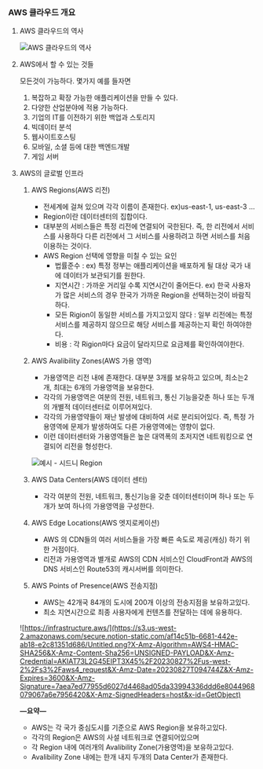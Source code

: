 
### AWS 클라우드 개요

1. AWS 클라우드의 역사

	![AWS 클라우드의 역사](https://s3.us-west-2.amazonaws.com/secure.notion-static.com/4d081eb4-e241-43a1-b065-9896bcedd894/Untitled.png?X-Amz-Algorithm=AWS4-HMAC-SHA256&X-Amz-Content-Sha256=UNSIGNED-PAYLOAD&X-Amz-Credential=AKIAT73L2G45EIPT3X45%2F20230827%2Fus-west-2%2Fs3%2Faws4_request&X-Amz-Date=20230827T094743Z&X-Amz-Expires=3600&X-Amz-Signature=724cea19937bffebbb4dac4397d38a99dcf379b30876e6a12c7c7bffa22c7666&X-Amz-SignedHeaders=host&x-id=GetObject)

1. AWS에서 할 수 있는 것들

	모든것이 가능하다. 몇가지 예를 들자면

	1. 복잡하고 확장 가능한 애플리케이션을 만들 수 있다.
	2. 다양한 산업분야에 적용 가능하다.
	3. 기업의 IT를 이전하기 위한 백업과 스토리지
	4. 빅데이터 분석
	5. 웹사이트호스팅
	6. 모바일, 소셜 등에 대한 백엔드개발
	7. 게임 서버
1. AWS의 글로벌 인프라
	1. AWS Regions(AWS 리전)
		- 전세계에 걸쳐 있으며 각각 이름이 존재한다. ex)us-east-1, us-east-3 …
		- Region이란 데이터센터의 집합이다.
		- 대부분의 서비스들은  특정 리전에 연결되어 국한된다. 즉, 한 리전에서 서비스를 사용하다 다른 리전에서 그 서비스를 사용하려고 하면 서비스를 처음 이용하는 것이다.
		- AWS Region 선택에 영향을 미칠 수 있는 요인
			- 법률준수 : ex) 특정 정부는 애플리케이션을 배포하게 될 대상 국가 내에 데이터가 보관되기를 원한다.
			- 지연시간 : 가까운 거리일 수록 지연시간이 줄어든다. ex) 한국 사용자가 많은 서비스의 경우 한국가 가까운 Region을 선택하는것이 바람직하다.
			- 모든 Rigion이 동일한 서비스를 가지고있지 않다 : 일부 리전에는 특정 서비스를 제공하지 않으므로 해당 서비스를 제공하는지 확인 하여야한다.
			- 비용 : 각 Rigion마다 요금이 달라지므로 요금제를 확인하여야한다.
	2. AWS Avalibility Zones(AWS 가용 영역)
		- 가용영역은 리전 내에 존재한다. 대부분 3개를 보유하고 있으며, 최소는2개, 최대는 6개의 가용영역을 보유한다.
		- 각각의 가용영역은 여분의 전원, 네트워크, 통신 기능을갖춘 하나 또는 두개의 개별적 데이터센터로 이루어져있다.
		- 각각의 가용영약들이 재난 발생에 대비하여 서로 분리되어있다. 즉, 특정 가용영역에 문제가 발생하여도 다른 가용영역에는 영향이 없다.
		- 이런 데이터센터와 가용영역들은 높은 대역폭의 초저지연 네트워킹으로 연결되어 리전을 형성한다.

		![예시 - 시드니 Region](https://s3.us-west-2.amazonaws.com/secure.notion-static.com/6a93f932-d25e-4a8f-bb03-ed9873fb68ce/Untitled.png?X-Amz-Algorithm=AWS4-HMAC-SHA256&X-Amz-Content-Sha256=UNSIGNED-PAYLOAD&X-Amz-Credential=AKIAT73L2G45EIPT3X45%2F20230827%2Fus-west-2%2Fs3%2Faws4_request&X-Amz-Date=20230827T094748Z&X-Amz-Expires=3600&X-Amz-Signature=84933877551c4ad122de13ea913ee20b6587f2452d740f19991d647284f511c8&X-Amz-SignedHeaders=host&x-id=GetObject)

	3. AWS Data Centers(AWS 데이터 센터)
		- 각각 여분의 전원, 네트워크, 통신기능을 갖춘 데이터센터이며 하나 또는 두개가 보여 하나의 가용영역을 구성한다.
	4. AWS Edge Locations(AWS 엣지로케이션)
		- AWS 의 CDN들의 여러 서비스들을 가장 빠른 속도로 제공(캐싱) 하기 위한 거점이다.
		- 리전과 가용영역과 별개로 AWS의 CDN 서비스인 CloudFront과 AWS의 DNS 서비스인 Route53의 캐시서버를 의미한다.
	5. AWS Points of Presence(AWS 전송지점)
		- AWS는 42개국 84개의 도시에 200개 이상의 전송지점을 보유하고있다.
		- 최소 지연시간으로 최종 사용자에게 컨텐츠를 전달하는 데에 유용하다.

	![https://infrastructure.aws/](https://s3.us-west-2.amazonaws.com/secure.notion-static.com/af14c51b-6681-442e-ab18-e2c81351d686/Untitled.png?X-Amz-Algorithm=AWS4-HMAC-SHA256&X-Amz-Content-Sha256=UNSIGNED-PAYLOAD&X-Amz-Credential=AKIAT73L2G45EIPT3X45%2F20230827%2Fus-west-2%2Fs3%2Faws4_request&X-Amz-Date=20230827T094744Z&X-Amz-Expires=3600&X-Amz-Signature=7aea7ed77955d6027d4468ad05da33994336ddd6e8044968079067a6e7956420&X-Amz-SignedHeaders=host&x-id=GetObject)


	**—요약—**

	- AWS는 각 국가 중심도시를 기준으로 AWS Region을 보유하고있다.
	- 각각의 Region은 AWS의 사설 네트워크로 연결되어있으며
	- 각 Region 내에 여러개의 Avalibility Zone(가용영역)을 보유하고있다.
	- Avalibility Zone 내에는 한개 내지 두개의 Data Center가 존재한다.
